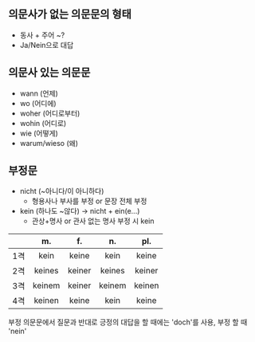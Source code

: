 ## 의문사가 없는 의문문의 형태
- 동사 + 주어 ~?
- Ja/Nein으로 대답

## 의문사 있는 의문문
- wann (언제)
- wo (어디에)
- woher (어디로부터)
- wohin (어디로)
- wie (어떻게)
- warum/wieso (왜)

## 부정문
- nicht (~아니다/이 아니하다)
  - 형용사나 부사를 부정 or 문장 전체 부정 
- kein (하나도 ~않다) -> nicht + ein(e...)
  - 관상+명사 or 관사 없는 명사 부정 시 kein
  
||m.|f.|n.|pl.|
|:---:|:---:|:---:|:---:|:---:|
|1격|kein|keine|kein|keine|
|2격|keines|keiner|keines|keiner|
|3격|keinem|keiner|keinem|keinen|
|4격|keinen|keine|kein|keine|
<span>부정 의문문에서 질문과 반대로 긍정의 대답을 할 때에는 'doch'를 사용, 부정 할 때 'nein'</span>
